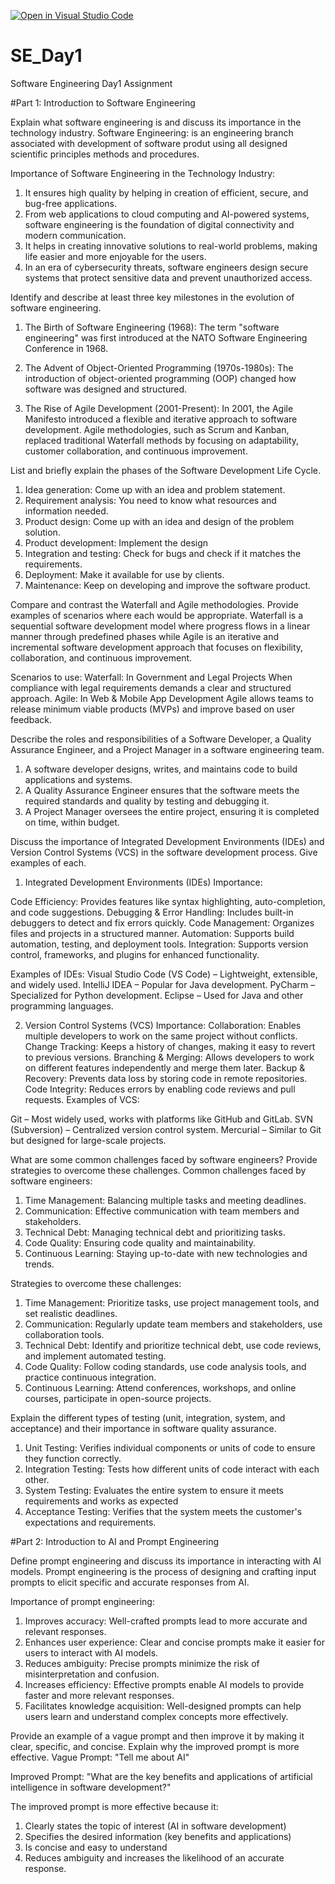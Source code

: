 [![Open in Visual Studio Code](https://classroom.github.com/assets/open-in-vscode-2e0aaae1b6195c2367325f4f02e2d04e9abb55f0b24a779b69b11b9e10269abc.svg)](https://classroom.github.com/online_ide?assignment_repo_id=18563714&assignment_repo_type=AssignmentRepo)
# SE_Day1
Software Engineering Day1 Assignment

#Part 1: Introduction to Software Engineering

Explain what software engineering is and discuss its importance in the technology industry.
Software Engineering: is an engineering branch associated with development of software produt using all designed scientific principles methods and procedures.

Importance of Software Engineering in the Technology Industry:
1. It ensures high quality by helping in creation of efficient, secure, and bug-free applications.
2. From web applications to cloud computing and AI-powered systems, software engineering is the foundation of digital connectivity and modern communication.
3. It helps in creating innovative solutions to real-world problems, making life easier and more enjoyable for the users.
4. In an era of cybersecurity threats, software engineers design secure systems that protect sensitive data and prevent unauthorized access.


Identify and describe at least three key milestones in the evolution of software engineering.
1. The Birth of Software Engineering (1968): The term "software engineering" was first introduced at the NATO Software Engineering Conference in 1968.

2. The Advent of Object-Oriented Programming (1970s-1980s): The introduction of object-oriented programming (OOP) changed how software was designed and structured.

3. The Rise of Agile Development (2001-Present): In 2001, the Agile Manifesto introduced a flexible and iterative approach to software development.
Agile methodologies, such as Scrum and Kanban, replaced traditional Waterfall methods by focusing on adaptability, customer collaboration, and continuous improvement.


List and briefly explain the phases of the Software Development Life Cycle.
1. Idea generation: Come up with an idea and problem statement.
2. Requirement analysis: You need to know what resources and information needed.
3. Product design: Come up with an idea and design of the problem solution.
4. Product development: Implement the design
5. Integration and testing: Check for bugs and check if it matches the requirements.
6. Deployment: Make it available for use by clients.
7. Maintenance: Keep on developing and improve the software product.


Compare and contrast the Waterfall and Agile methodologies. Provide examples of scenarios where each would be appropriate.
Waterfall is a sequential software development model where progress flows in a linear manner through predefined phases while Agile is an iterative and incremental software development approach that focuses on flexibility, collaboration, and continuous improvement.

Scenarios to use:
Waterfall: In Government and Legal Projects When compliance with legal requirements demands a clear and structured approach.
Agile: In Web & Mobile App Development Agile allows teams to release minimum viable products (MVPs) and improve based on user feedback.

Describe the roles and responsibilities of a Software Developer, a Quality Assurance Engineer, and a Project Manager in a software engineering team.
1.  A software developer designs, writes, and maintains code to build applications and systems.
2. A Quality Assurance Engineer ensures that the software meets the required standards and quality by testing and debugging it.
3. A Project Manager oversees the entire project, ensuring it is completed on time, within budget.

Discuss the importance of Integrated Development Environments (IDEs) and Version Control Systems (VCS) in the software development process. Give examples of each.
1. Integrated Development Environments (IDEs)
Importance:

Code Efficiency: Provides features like syntax highlighting, auto-completion, and code suggestions.
Debugging & Error Handling: Includes built-in debuggers to detect and fix errors quickly.
Code Management: Organizes files and projects in a structured manner.
Automation: Supports build automation, testing, and deployment tools.
Integration: Supports version control, frameworks, and plugins for enhanced functionality.

Examples of IDEs:
Visual Studio Code (VS Code) – Lightweight, extensible, and widely used.
IntelliJ IDEA – Popular for Java development.
PyCharm – Specialized for Python development.
Eclipse – Used for Java and other programming languages.

2. Version Control Systems (VCS)
Importance:
Collaboration: Enables multiple developers to work on the same project without conflicts.
Change Tracking: Keeps a history of changes, making it easy to revert to previous versions.
Branching & Merging: Allows developers to work on different features independently and merge them later.
Backup & Recovery: Prevents data loss by storing code in remote repositories.
Code Integrity: Reduces errors by enabling code reviews and pull requests.
Examples of VCS:

Git – Most widely used, works with platforms like GitHub and GitLab.
SVN (Subversion) – Centralized version control system.
Mercurial – Similar to Git but designed for large-scale projects.


What are some common challenges faced by software engineers? Provide strategies to overcome these challenges.
Common challenges faced by software engineers:
1.  Time Management: Balancing multiple tasks and meeting deadlines.
2.  Communication: Effective communication with team members and stakeholders.
3.  Technical Debt: Managing technical debt and prioritizing tasks.
4.  Code Quality: Ensuring code quality and maintainability.
5.  Continuous Learning: Staying up-to-date with new technologies and trends.

Strategies to overcome these challenges:
1.  Time Management: Prioritize tasks, use project management tools, and set realistic deadlines.
2.  Communication: Regularly update team members and stakeholders, use collaboration tools.
3. Technical Debt: Identify and prioritize technical debt, use code reviews, and implement automated testing.
4. Code Quality: Follow coding standards, use code analysis tools, and practice continuous integration.
5. Continuous Learning: Attend conferences, workshops, and online courses, participate in open-source projects.


Explain the different types of testing (unit, integration, system, and acceptance) and their importance in software quality assurance.

1.  Unit Testing: Verifies individual components or units of code to ensure they function correctly.
2.  Integration Testing: Tests how different units of code interact with each other.
3.  System Testing: Evaluates the entire system to ensure it meets requirements and works as expected
4.  Acceptance Testing: Verifies that the system meets the customer's expectations and requirements.



#Part 2: Introduction to AI and Prompt Engineering


Define prompt engineering and discuss its importance in interacting with AI models.
Prompt engineering is the process of designing and crafting input prompts to elicit specific and accurate responses from AI.

Importance of prompt engineering:
1.  Improves accuracy: Well-crafted prompts lead to more accurate and relevant responses.
2.  Enhances user experience: Clear and concise prompts make it easier for users to interact with AI models.
3.  Reduces ambiguity: Precise prompts minimize the risk of misinterpretation and confusion.
4.  Increases efficiency: Effective prompts enable AI models to provide faster and more relevant responses.
5.  Facilitates knowledge acquisition: Well-designed prompts can help users learn and understand complex concepts more effectively.



Provide an example of a vague prompt and then improve it by making it clear, specific, and concise. Explain why the improved prompt is more effective.
Vague Prompt: "Tell me about AI"

Improved Prompt: "What are the key benefits and applications of artificial intelligence in software development?"

The improved prompt is more effective because it:
1.  Clearly states the topic of interest (AI in software development)
2.  Specifies the desired information (key benefits and applications)
3.  Is concise and easy to understand
4.  Reduces ambiguity and increases the likelihood of an accurate response.

